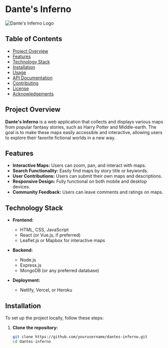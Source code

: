# Dante's Inferno

![Dante's Inferno Logo](path/to/logo.png)  <!-- Add a logo if you have one -->

## Table of Contents
- [Project Overview](#project-overview)
- [Features](#features)
- [Technology Stack](#technology-stack)
- [Installation](#installation)
- [Usage](#usage)
- [API Documentation](#api-documentation)
- [Contributing](#contributing)
- [License](#license)
- [Acknowledgements](#acknowledgements)

## Project Overview
**Dante's Inferno** is a web application that collects and displays various maps from popular fantasy stories, such as Harry Potter and Middle-earth. The goal is to make these maps easily accessible and interactive, allowing users to explore their favorite fictional worlds in a new way.

## Features
- **Interactive Maps:** Users can zoom, pan, and interact with maps.
- **Search Functionality:** Easily find maps by story title or keywords.
- **User Contributions:** Users can submit their own maps and descriptions.
- **Responsive Design:** Fully functional on both mobile and desktop devices.
- **Community Feedback:** Users can leave comments and ratings on maps.

## Technology Stack
- **Frontend:** 
  - HTML, CSS, JavaScript
  - React (or Vue.js, if preferred)
  - Leaflet.js or Mapbox for interactive maps

- **Backend:** 
  - Node.js
  - Express.js
  - MongoDB (or any preferred database)

- **Deployment:** 
  - Netlify, Vercel, or Heroku

## Installation
To set up the project locally, follow these steps:

1. **Clone the repository:**
   ```bash
   git clone https://github.com/yourusername/dantes-inferno.git
   cd dantes-inferno
